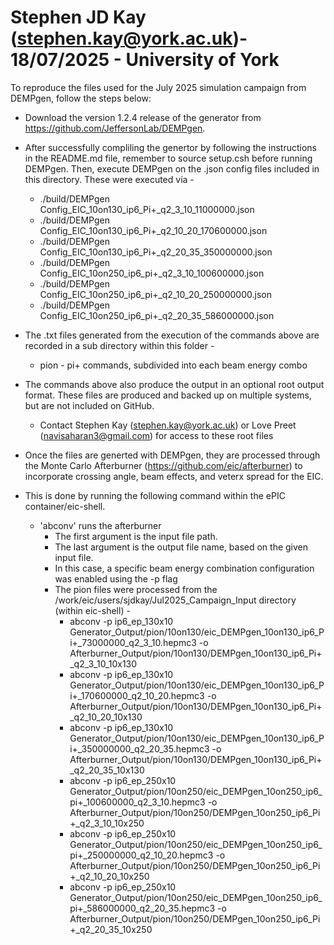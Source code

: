 # Stephen JD Kay (stephen.kay@york.ac.uk)- 18/07/2025 - University of York

To reproduce the files used for the July 2025 simulation campaign from DEMPgen, follow the steps below:

- Download the version 1.2.4 release of the generator from https://github.com/JeffersonLab/DEMPgen.

- After successfully compliling the genertor by following the instructions in the README.md file, remember to source setup.csh before running DEMPgen. Then, execute DEMPgen on the .json config files included in this directory. These were executed via -
  - ./build/DEMPgen Config_EIC_10on130_ip6_Pi+_q2_3_10_11000000.json
  - ./build/DEMPgen Config_EIC_10on130_ip6_Pi+_q2_10_20_170600000.json
  - ./build/DEMPgen Config_EIC_10on130_ip6_Pi+_q2_20_35_350000000.json
  - ./build/DEMPgen Config_EIC_10on250_ip6_pi+_q2_3_10_100600000.json
  - ./build/DEMPgen Config_EIC_10on250_ip6_pi+_q2_10_20_250000000.json
  - ./build/DEMPgen Config_EIC_10on250_ip6_pi+_q2_20_35_586000000.json

 - The .txt files generated from the execution of the commands above are recorded in a sub directory within this folder -
    - pion - pi+ commands, subdivided into each beam energy combo

- The commands above also produce the output in an optional root output format. These files are produced and backed up on multiple systems, but are not included on GitHub.
  - Contact Stephen Kay (stephen.kay@york.ac.uk) or Love Preet (navisaharan3@gmail.com) for access to these root files

- Once the files are generted with DEMPgen, they are processed through the Monte Carlo Afterburner (https://github.com/eic/afterburner) to incorporate crossing angle, beam  effects, and veterx spread for the EIC.

- This is done by running the following command within the ePIC container/eic-shell. 
  - 'abconv' runs the afterburner
    - The first argument is the input file path.
    - The last argument is the output file name, based on the given input file.
    - In this case, a specific beam energy combination configuration was enabled using the -p flag
    - The pion files were processed from the /work/eic/users/sjdkay/Jul2025_Campaign_Input directory (within eic-shell) -
      - abconv -p ip6_ep_130x10 Generator_Output/pion/10on130/eic_DEMPgen_10on130_ip6_Pi+_73000000_q2_3_10.hepmc3 -o Afterburner_Output/pion/10on130/DEMPgen_10on130_ip6_Pi+_q2_3_10_10x130
      - abconv -p ip6_ep_130x10 Generator_Output/pion/10on130/eic_DEMPgen_10on130_ip6_Pi+_170600000_q2_10_20.hepmc3 -o Afterburner_Output/pion/10on130/DEMPgen_10on130_ip6_Pi+_q2_10_20_10x130
      - abconv -p ip6_ep_130x10 Generator_Output/pion/10on130/eic_DEMPgen_10on130_ip6_Pi+_350000000_q2_20_35.hepmc3 -o Afterburner_Output/pion/10on130/DEMPgen_10on130_ip6_Pi+_q2_20_35_10x130
      - abconv -p ip6_ep_250x10 Generator_Output/pion/10on250/eic_DEMPgen_10on250_ip6_pi+_100600000_q2_3_10.hepmc3 -o Afterburner_Output/pion/10on250/DEMPgen_10on250_ip6_Pi+_q2_3_10_10x250
      - abconv -p ip6_ep_250x10 Generator_Output/pion/10on250/eic_DEMPgen_10on250_ip6_pi+_250000000_q2_10_20.hepmc3 -o Afterburner_Output/pion/10on250/DEMPgen_10on250_ip6_Pi+_q2_10_20_10x250
      - abconv -p ip6_ep_250x10 Generator_Output/pion/10on250/eic_DEMPgen_10on250_ip6_pi+_586000000_q2_20_35.hepmc3 -o Afterburner_Output/pion/10on250/DEMPgen_10on250_ip6_Pi+_q2_20_35_10x250
